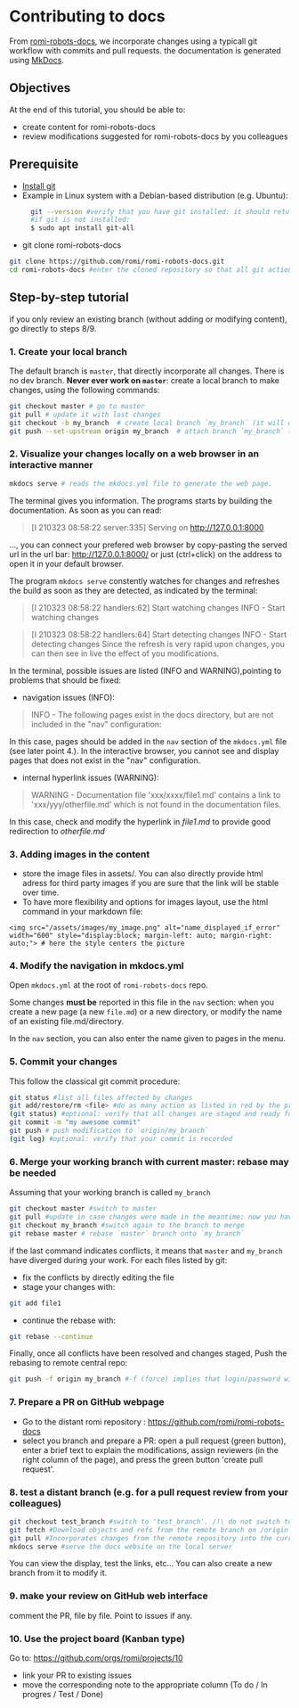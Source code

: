 # Contributing to docs

From [romi-robots-docs](https://github.com/romi/romi-robots-docs), we incorporate changes using a typicall git workflow with commits and pull requests. the documentation is generated using [MkDocs](https://www.mkdocs.org/).

## Objectives
At the end of this tutorial, you should be able to:
* create content for romi-robots-docs
* review modifications suggested for romi-robots-docs by you colleagues
## Prerequisite
* [Install git](https://git-scm.com/book/en/v2/Getting-Started-Installing-Git)
* Example in Linux system with a Debian-based distribution (e.g. Ubuntu):
  ```bash
    git --version #verify that you have git installed: it should return the version (e.g. git version 2.25.1)
    #if git is not installed:
    $ sudo apt install git-all
  ```
* git clone romi-robots-docs
```bash
git clone https://github.com/romi/romi-robots-docs.git
cd romi-robots-docs #enter the cloned repository so that all git actions are available 
```
## Step-by-step tutorial
if you only review an existing branch (without adding or modifying content), go directly to steps 8/9.
### 1. Create your local branch
The default branch is `master`, that directly incorporate all changes. There is no dev branch.
**Never ever work on `master`**: create a local branch to make changes, using the following commands:
```bash
git checkout master # go to master
git pull # update it with last changes
git checkout -b my_branch  # create local branch `my_branch` (it will derived from the last master)
git push --set-upstream origin my_branch  # attach branch `my_branch` to `origin/my_branch`. GitHub login/password will be asked for.
```

### 2. Visualize your changes locally on a web browser in an interactive manner
```bash
mkdocs serve # reads the mkdocs.yml file to generate the web page.
```
The terminal gives you information. The programs starts by building the documentation.
As soon as you can read:
> [I 210323 08:58:22 server:335] Serving on http://127.0.0.1:8000

..., you can connect your prefered web browser by copy-pasting the served url in the url bar: http://127.0.0.1:8000/ or just (ctrl+click) on the address to open it in your default browser.

The program `mkdocs serve` constently watches for changes and refreshes the build as soon as they are detected, as indicated by the terminal:
>[I 210323 08:58:22 handlers:62] Start watching changes
INFO    -  Start watching changes

>[I 210323 08:58:22 handlers:64] Start detecting changes
INFO    -  Start detecting changes
Since the refresh is very rapid upon changes, you can then see in live the effect of you modifications.

In the terminal, possible issues are listed (INFO and WARNING),pointing to problems that should be fixed: 
* navigation issues (INFO):
> INFO    -  The following pages exist in the docs directory, but are not included in the "nav" configuration:

In this case, pages should be added in the `nav` section of the `mkdocs.yml` file (see later point 4.). In the interactive browser, you cannot see and display pages that does not exist in the "nav" configuration.

* internal hyperlink issues (WARNING):
> WARNING -  Documentation file 'xxx/xxxx/file1.md' contains a link to 'xxx/yyy/otherfile.md' which is not found in the documentation files.

In this case, check and modify the hyperlink in *file1.md* to provide good redirection to *otherfile.md*

### 3. Adding images in the content
* store the image files in assets/. You can also directly provide html adress for third party images if you are sure that the link will be stable over time.
* To have more flexibility and options for images layout, use the html command in your markdown file:
```
<img src="/assets/images/my_image.png" alt="name_displayed_if_error" width="600" style="display:block; margin-left: auto; margin-right: auto;"> # here the style centers the picture
```

### 4. Modify the navigation in mkdocs.yml
Open `mkdocs.yml` at the root of `romi-robots-docs` repo. 

Some changes **must be** reported in this file in the `nav` section: when you create a new page (a new `file.md`) or a new directory, or modify the name of an existing file.md/directory.

In the `nav` section, you can also enter the name given to pages in the menu.

### 5. Commit your changes 
This follow the classical git commit procedure:
```bash
git status #list all files affected by changes
git add/restore/rm <file> #do as many action as listed in red by the previous command
(git status) #optional: verify that all changes are staged and ready for commit)
git commit -m "my awesome commit"
git push # push modification to `origin/my_branch`
(git log) #optional: verify that your commit is recorded
```

### 6. Merge your working branch with current master: rebase may be needed
Assuming that your working branch is called `my_branch`
```bash
git checkout master #switch to master
git pull #update in case changes were made in the meantime: now you have the lastest master branch
git checkout my_branch #switch again to the branch to merge
git rebase master # rebase `master` branch onto `my_branch`
``` 
if the last command indicates conflicts, it means that `master` and `my_branch` have diverged during your work. For each files listed by git:
- fix the conflicts by directly editing the file
- stage your changes with:
```bash
git add file1
```
- continue the rebase with:
```bash
git rebase --continue
```
Finally, once all conflicts have been resolved and changes staged, Push the rebasing to remote central repo:
```bash
git push -f origin my_branch #-f (force) implies that login/password will be asked for.
```
### 7. Prepare a PR on GitHub webpage
* Go to the distant romi repository : https://github.com/romi/romi-robots-docs
* select you branch and prepare a PR: open a pull request (green button), enter a brief text to explain the modifications, assign reviewers (in the right column of the page), and press the green button 'create pull request'.
### 8. test a distant branch (e.g. for a pull request review from your colleagues)
```bash
git checkout test_branch #switch to 'test_branch'. /!\ do not switch to origin/test_branch since your working locally
git fetch #Download objects and refs from the remote branch on /origin
git pull #Incorporates changes from the remote repository into the current local `test_branch`
mkdocs serve #serve the docs website on the local server
```
You can view the display, test the links, etc...
You can also create a new branch from it to modify it.

### 9. make your review on GitHub web interface
comment the PR, file by file. Point to issues if any.

### 10. Use the project board (Kanban type)
Go to: https://github.com/orgs/romi/projects/10
* link your PR to existing issues
* move the corresponding note to the appropriate column (To do / In progres / Test / Done)